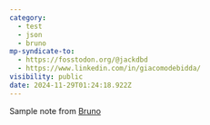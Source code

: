 ```yaml
---
category:
  - test
  - json
  - bruno
mp-syndicate-to:
  - https://fosstodon.org/@jackdbd
  - https://www.linkedin.com/in/giacomodebidda/
visibility: public
date: 2024-11-29T01:24:18.922Z
---
```


<p>Sample note from <a href="https: //github.com/usebruno/bruno">Bruno</a></p>